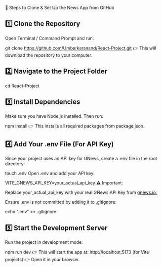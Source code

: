 🚀 Steps to Clone & Set Up the News App from GitHub
## 1️⃣ Clone the Repository
Open Terminal / Command Prompt and run:

git clone https://github.com/Umbarkaranand/React-Project.git
👉 This will download the repository to your computer.

## 2️⃣ Navigate to the Project Folder
cd React-Project

## 3️⃣ Install Dependencies
Make sure you have Node.js installed. Then run:

npm install
👉 This installs all required packages from package.json.

## 4️⃣ Add Your .env File (For API Key)
Since your project uses an API key for GNews, create a .env file in the root directory:

touch .env
Open .env and add your API key:

VITE_GNEWS_API_KEY=your_actual_api_key
⚠️ Important:

Replace your_actual_api_key with your real GNews API Key from [gnews.io.](https://gnews.io/dashboard)

Ensure .env is not committed by adding it to .gitignore:

echo ".env" >> .gitignore

## 5️⃣ Start the Development Server
Run the project in development mode:

npm run dev
👉 This will start the app at: http://localhost:5173 (for Vite projects)
👉 Open it in your browser.
